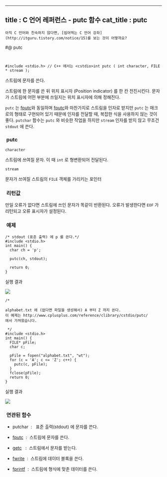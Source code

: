 ----------------
title : C 언어 레퍼런스 - putc 함수
cat_title :  putc
--------------



```warning
아직 C 언어와 친숙하지 않다면, [씹어먹는 C 언어 강좌](http://itguru.tistory.com/notice/15)를 보는 것이 어떻까요?

```

#@ putc

```info


#include <stdio.h> // C++ 에서는 <cstdio>int putc ( int character, FILE * stream );
```


스트림에 문자를 쓴다.

스트림에 한 문자를 쓴 뒤 위치 표시자 (Position indicator) 를 한 칸 전진시킨다.
문자가 스트림에 어떤 부분에 쓰일지는 위치 표시자에 의해 정해진다.

`putc` 는 [fputc](http://itguru.tistory.com/39)와 동일하며 [fputc](http://itguru.tistory.com/39)와 마찬가지로 스트림을 인자로 받지만 `putc` 는 매크로의 형태로 구현되어 있기 때문에 인자를 전달할 때, 복잡한 식을 사용하지 않는 것이 좋다.
`putchar` 함수는 `putc` 와 비슷한 작업을 하지만 `stream` 인자를 받지 않고 무조건 `stdout` 에 쓴다.



###  putc




`character`

스트림에 쓰여질 문자. 이 때 `int` 로 형변환되어 전달된다.

`stream`

문자가 쓰여질 스트림의 `FILE` 객체를 가리키는 포인터



###  리턴값




만일 오류가 없다면 스트림에 쓰인 문자가 똑같이 반환된다.
오류가 발생한다면 `EOF` 가 리턴되고 오류 표시자가 설정된다.



###  예제




```cpp-formatted
/* stdout (표준 출력) 에 p 를 쓴다.*/
#include <stdio.h>
int main() {
  char ch = 'p';

  putc(ch, stdout);

  return 0;
}
```

실행 결과


![](http://img1.daumcdn.net/thumb/R1920x0/?fname=http%3A%2F%2Fcfile24.uf.tistory.com%2Fimage%2F1666211A4B6AB39234C27A)


```cpp-formatted
/*

alphabet.txt 에 (없다면 파일을 생성해서) A 부터 Z 까지 쓴다.
이 예제는 http://www.cplusplus.com/reference/clibrary/cstdio/putc/
에서 가져왔습니다.

 */
#include <stdio.h>
int main() {
  FILE* pFile;
  char c;

  pFile = fopen("alphabet.txt", "wt");
  for (c = 'A'; c <= 'Z'; c++) {
    putc(c, pFile);
  }
  fclose(pFile);
  return 0;
}
```

실행 결과


![](http://img1.daumcdn.net/thumb/R1920x0/?fname=http%3A%2F%2Fcfile28.uf.tistory.com%2Fimage%2F20227D1B4B6AB3446E7630)




###  연관된 함수





* putchar  :   표준 출력(stdout) 에 문자를 쓴다.



*  [fputc](http://itguru.tistory.com/39)  :  스트림에 문자를 쓴다.



*  [getc](http://itguru.tistory.com/41)   :  스트림에서 문자를 받는다.



*  [fwrite](http://itguru.tistory.com/69)  :  스트림에 데이터 블록을 쓴다.



*  [fprintf](http://itguru.tistory.com/64)  :  스트림에 형식에 맞춘 데이터를 쓴다.